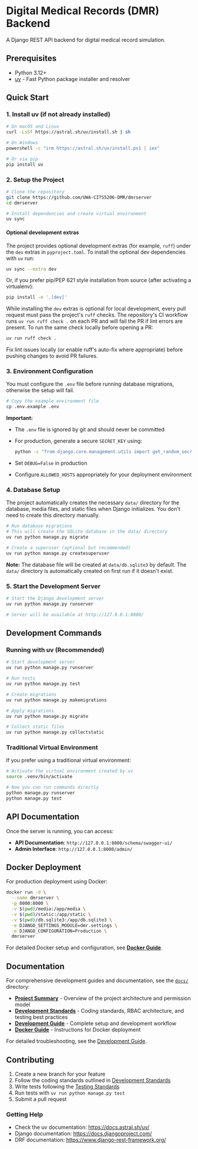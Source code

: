 # Digital Medical Records (DMR) Backend

A Django REST API backend for digital medical record simulation.

## Prerequisites

- Python 3.12+
- [uv](https://docs.astral.sh/uv/) - Fast Python package installer and resolver

## Quick Start

### 1. Install uv (if not already installed)

```bash
# On macOS and Linux
curl -LsSf https://astral.sh/uv/install.sh | sh

# On Windows
powershell -c "irm https://astral.sh/uv/install.ps1 | iex"

# Or via pip
pip install uv
```

### 2. Setup the Project

```bash
# Clone the repository
git clone https://github.com/UWA-CITS5206-DMR/dmrserver
cd dmrserver

# Install dependencies and create virtual environment
uv sync
```

#### Optional development extras

The project provides optional development extras (for example, `ruff`) under the `dev` extras in `pyproject.toml`. To install the optional dev dependencies with `uv` run:

```bash
uv sync --extra dev
```

Or, if you prefer pip/PEP 621 style installation from source (after activating a virtualenv):

```bash
pip install -e '.[dev]'
```

While installing the `dev` extras is optional for local development, every pull request must pass the project's `ruff` checks. The repository's CI workflow runs `uv run ruff check .` on each PR and will fail the PR if lint errors are present. To run the same check locally before opening a PR:

```bash
uv run ruff check .
```

Fix lint issues locally (or enable ruff's auto-fix where appropriate) before pushing changes to avoid PR failures.

### 3. Environment Configuration

You must configure the `.env` file before running database migrations, otherwise the setup will fail.

```bash
# Copy the example environment file
cp .env.example .env
```

**Important:**

- The `.env` file is ignored by git and should never be committed
- For production, generate a secure `SECRET_KEY` using:

  ```bash
  python -c "from django.core.management.utils import get_random_secret_key; print(get_random_secret_key())"
  ```

- Set `DEBUG=False` in production
- Configure `ALLOWED_HOSTS` appropriately for your deployment environment

### 4. Database Setup

The project automatically creates the necessary `data/` directory for the database, media files, and static files when Django initializes. You don't need to create this directory manually.

```bash
# Run database migrations
# This will create the SQLite database in the data/ directory
uv run python manage.py migrate

# Create a superuser (optional but recommended)
uv run python manage.py createsuperuser
```

**Note:** The database file will be created at `data/db.sqlite3` by default. The `data/` directory is automatically created on first run if it doesn't exist.

### 5. Start the Development Server

```bash
# Start the Django development server
uv run python manage.py runserver

# Server will be available at http://127.0.0.1:8000/
```

## Development Commands

### Running with uv (Recommended)

```bash
# Start development server
uv run python manage.py runserver

# Run tests
uv run python manage.py test

# Create migrations
uv run python manage.py makemigrations

# Apply migrations
uv run python manage.py migrate

# Collect static files
uv run python manage.py collectstatic
```

### Traditional Virtual Environment

If you prefer using a traditional virtual environment:

```bash
# Activate the virtual environment created by uv
source .venv/bin/activate

# Now you can run commands directly
python manage.py runserver
python manage.py test
```

## API Documentation

Once the server is running, you can access:

- **API Documentation**: `http://127.0.0.1:8000/schema/swagger-ui/`
- **Admin Interface**: `http://127.0.0.1:8000/admin/`

## Docker Deployment

For production deployment using Docker:

```bash
docker run -d \
  --name dmrserver \
  -p 8000:8000 \
  -v $(pwd)/media:/app/media \
  -v $(pwd)/static:/app/static \
  -v $(pwd)/db.sqlite3:/app/db.sqlite3 \
  -e DJANGO_SETTINGS_MODULE=dmr.settings \
  -e DJANGO_CONFIGURATION=Production \
  dmrserver
```

For detailed Docker setup and configuration, see **[Docker Guide](docs/DOCKER_GUIDE.md)**.

## Documentation

For comprehensive development guides and documentation, see the [`docs/`](docs/) directory:

- **[Project Summary](docs/PROJECT_SUMMARY.md)** - Overview of the project architecture and permission model
- **[Development Standards](docs/DEVELOPMENT_STANDARDS.md)** - Coding standards, RBAC architecture, and testing best practices
- **[Development Guide](docs/DEVELOPMENT_GUIDE.md)** - Complete setup and development workflow
- **[Docker Guide](docs/DOCKER_GUIDE.md)** - Instructions for Docker deployment

For detailed troubleshooting, see the [Development Guide](docs/DEVELOPMENT_GUIDE.md#troubleshooting).

## Contributing

1. Create a new branch for your feature
2. Follow the coding standards outlined in [Development Standards](docs/DEVELOPMENT_STANDARDS.md)
3. Write tests following the [Testing Standards](docs/DEVELOPMENT_STANDARDS.md#5-testing-standards)
4. Run tests with `uv run python manage.py test`
5. Submit a pull request

### Getting Help

- Check the uv documentation: <https://docs.astral.sh/uv/>
- Django documentation: <https://docs.djangoproject.com/>
- DRF documentation: <https://www.django-rest-framework.org/>

